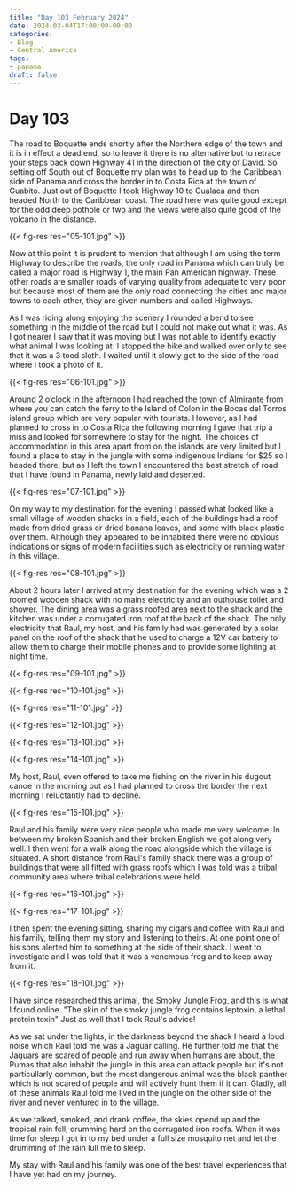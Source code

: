 ```yaml
---
title: "Day 103 February 2024"
date: 2024-03-04T17:00:00-00:00
categories:
- Blog
- Central America
tags:
- panama
draft: false
---
```


# Day 103

The road to Boquette ends shortly after the Northern edge of the town and it is in effect a dead end, so to leave it there is no alternative but to retrace your steps back down Highway 41 in the direction of the city of David. So setting off South out of Boquette my plan was to head up to the Caribbean side of Panama and cross the border in to Costa Rica at the town of Guabito. Just out of Boquette I took Highway 10 to Gualaca and then headed North to the Caribbean coast. The road here was quite good except for the odd deep pothole or two and the views were also quite good of the volcano in the distance.

{{< fig-res res="05-101.jpg" >}}

Now at this point it is prudent to mention that although I am using the term Highway to describe the roads, the only road in Panama which can truly be called a major road is Highway 1, the main Pan American highway. These other roads are smaller roads of varying quality from adequate to very poor but because most of them are the only road connecting the cities and major towns to each other, they are given numbers and called Highways.

As I was riding along enjoying the scenery I rounded a bend to see something in the middle of the road but I could not make out what it was. As I got nearer I saw that it was moving but I was not able to identify exactly what animal I was looking at. I stopped the bike and walked over only to see that it was a 3 toed sloth. I waited until it slowly got to the side of the road where I took a photo of it.

{{< fig-res res="06-101.jpg" >}}

Around 2 o’clock in the afternoon I had reached the town of Almirante from where you can catch the ferry to the Island of Colon in the Bocas del Torros island group which are very popular with tourists. However, as I had planned to cross in to Costa Rica the following morning I gave that trip a miss and looked for somewhere to stay for the night. The choices of accommodation in this area apart from on the islands are very limited but I found a place to stay in the jungle with some indigenous Indians for $25 so I headed there, but as I left the town I encountered the best stretch of road that I have found in Panama, newly laid and deserted.

{{< fig-res res="07-101.jpg" >}}

On my way to my destination for the evening I passed what looked like a small village of wooden shacks in a field, each of the buildings had a roof made from dried grass or dried banana leaves, and some with black plastic over them. Although they appeared to be inhabited there were no obvious indications or signs of modern facilities such as electricity or running water in this village.

{{< fig-res res="08-101.jpg" >}}

About 2 hours later I arrived at my destination for the evening which was a 2 roomed wooden shack with no mains electricity and an outhouse toilet and shower. The dining area was a grass roofed area next to the shack and the kitchen was under a corrugated iron roof at the back of the shack. The only electricity that Raul, my host, and his family had was generated by a solar panel on the roof of the shack that he used to charge a 12V car battery to allow them to charge their mobile phones and to provide some lighting at night time. 

{{< fig-res res="09-101.jpg" >}}

{{< fig-res res="10-101.jpg" >}}

{{< fig-res res="11-101.jpg" >}}

{{< fig-res res="12-101.jpg" >}}

{{< fig-res res="13-101.jpg" >}}

{{< fig-res res="14-101.jpg" >}}

My host, Raul, even offered to take me fishing on the river in his dugout canoe in the morning but as I had planned to cross the border the next morning I reluctantly had to decline. 

{{< fig-res res="15-101.jpg" >}}

Raul and his family were very nice people who made me very welcome. In between my broken Spanish and their broken English we got along very well. I then went for a walk along the road alongside which the village is situated. A short distance from Raul's family shack there was a group of buildings that were all fitted with grass roofs which I was told was a tribal community area where tribal celebrations were held.  

{{< fig-res res="16-101.jpg" >}}

{{< fig-res res="17-101.jpg" >}}

I then spent the evening sitting, sharing my cigars and coffee with Raul and his family, telling them my story and listening to theirs. At one point one of his sons alerted him to something at the side of their shack. I went to investigate and I was told that it was a venemous frog and to keep away from it.

{{< fig-res res="18-101.jpg" >}}

I have since researched this animal, the Smoky Jungle Frog, and this is what I found online. "The skin of the smoky jungle frog contains leptoxin, a lethal protein toxin" Just as well that I took Raul's advice!

As we sat under the lights, in the darkness beyond the shack I heard a loud noise which Raul told me was a Jaguar calling. He further told me that the Jaguars are scared of people and run away when humans are about, the Pumas that also inhabit the jungle in this area can attack people but it's not particullarly common, but the most dangerous animal was the black panther which is not scared of people and will actively hunt them if it can. Gladly, all of these animals Raul told me lived in the jungle on the other side of the river and never ventured in to the village.

As we talked, smoked, and drank coffee, the skies opend up and the tropical rain fell, drumming hard on the corrugated iron roofs. When it was time for sleep I got in to my bed under a full size mosquito net and let the drumming of the rain lull me to sleep. 

My stay with Raul and his family was one of the best travel experiences that I have yet had on my journey.
